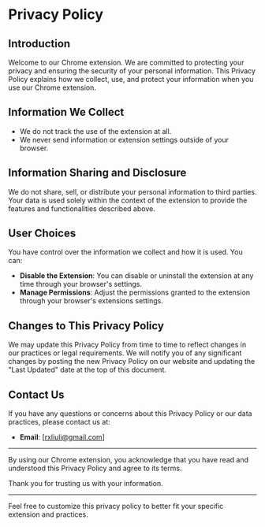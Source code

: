 # Privacy Policy

## Introduction

Welcome to our Chrome extension. We are committed to protecting your privacy and ensuring the security of your personal information. This Privacy Policy explains how we collect, use, and protect your information when you use our Chrome extension.

## Information We Collect

- We do not track the use of the extension at all.
- We never send information or extension settings outside of your browser.

## Information Sharing and Disclosure

We do not share, sell, or distribute your personal information to third parties. Your data is used solely within the context of the extension to provide the features and functionalities described above.

## User Choices

You have control over the information we collect and how it is used. You can:

- **Disable the Extension**: You can disable or uninstall the extension at any time through your browser's settings.
- **Manage Permissions**: Adjust the permissions granted to the extension through your browser's extensions settings.

## Changes to This Privacy Policy

We may update this Privacy Policy from time to time to reflect changes in our practices or legal requirements. We will notify you of any significant changes by posting the new Privacy Policy on our website and updating the "Last Updated" date at the top of this document.

## Contact Us

If you have any questions or concerns about this Privacy Policy or our data practices, please contact us at:

- **Email**: [rxliuli@gmail.com]

---

By using our Chrome extension, you acknowledge that you have read and understood this Privacy Policy and agree to its terms.

Thank you for trusting us with your information.

---

Feel free to customize this privacy policy to better fit your specific extension and practices.
